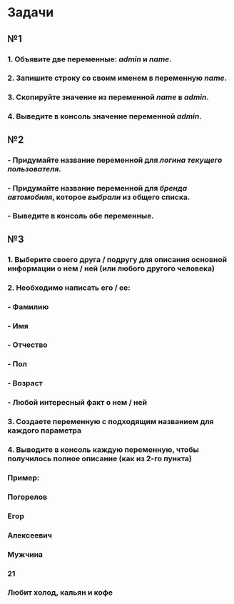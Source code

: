 # Задачи

## №1
### 1. Объявите две переменные: *admin* и *name*.
### 2. Запишите строку со своим именем в переменную *name*.
### 3. Скопируйте значение из переменной *name* в *admin*.
### 4. Выведите в консоль значение переменной *admin*.

## №2
### - Придумайте название переменной для *логина текущего пользователя*.
### - Придумайте название переменной для *бренда автомобиля*, которое *выбрали* из общего списка.
### - Выведите в консоль обе переменные.

## №3
### 1. Выберите своего друга / подругу для описания основной информации о нем / ней (или любого другого человека)
### 2. Необходимо написать его / ее:
### - Фамилию
### - Имя
### - Отчество
### - Пол
### - Возраст
### - Любой интересный факт о нем / ней
### 3. Создаете переменную с подходящим названием для каждого параметра
### 4. Выводите в консоль каждую переменную, чтобы получилось полное описание (как из 2-го пункта)

### Пример:
### Погорелов
### Егор
### Алексеевич
### Мужчина
### 21
### Любит холод, кальян и кофе

